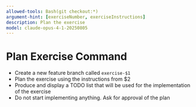```yaml
---
allowed-tools: Bash(git checkout:*)
argument-hint: [exerciseNumber, exerciseInstructions]
description: Plan the exercise
model: claude-opus-4-1-20250805
---
```


# Plan Exercise Command

- Create a new feature branch called `exercise-$1`
- Plan the exercise using the instructions from $2
- Produce and display a TODO list that will be used for the implementation of the exercise
- Do not start implementing anything. Ask for approval of the plan
